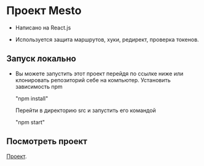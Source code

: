 # Проект Mesto

  * Написано на React.js

  * Используется защита маршрутов, хуки, редирект, проверка токенов.

## Запуск локально

   * Вы можете запустить этот проект перейдя по ссылке ниже или клонировать репозиторий себе на компьютер.
     Установить зависимость npm

      "npm install"

     Перейти в директорию src и запустить его командой

      "npm start"

## Посмотреть проект

   [Проект]( https://react-mesto-auth-sigma.vercel.app/login ).
